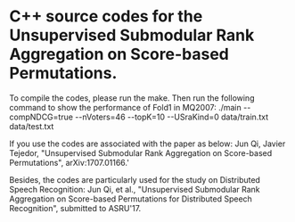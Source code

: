 # C++ source codes for the Unsupervised Submodular Rank Aggregation on Score-based Permutations. 
To compile the codes, please run the make. Then run the following command to show the performance of Fold1 in MQ2007:
./main --compNDCG=true --nVoters=46 --topK=10 --USraKind=0 data/train.txt data/test.txt

If you use the codes are associated with the paper as below:
Jun Qi, Javier Tejedor, "Unsupervised Submodular Rank Aggregation on Score-based Permutations", arXiv:1707.01166.'

Besides, the codes are particularly used for the study on Distributed Speech Recognition:
Jun Qi, et al., "Unsupervised Submodular Rank Aggregation on Score-based Permutations for Distributed Speech Recognition", submitted to ASRU'17. 



